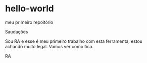 # hello-world
meu primeiro repoitório

Saudações

Sou RA e esse é meu primeiro trabalho com esta ferramenta, estou achando muito legal.
Vamos ver como fica.

RA
